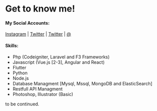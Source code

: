 # Get to know me!
#### My Social Accounts:
[Instagram](https://instagram.com/dogukanatakul) | [Twitter](https://twitter.com/dogukanatakul) | [Twitter](https://twitter.com/dogukanatakul) | [@](mailto:dogukan@aiproje.com)
#### Skills:
+ Php (Codeigniter, Laravel and F3 Frameworks)
+ Javascript (Vue.js [2-3], Angular and React)
+ Flutter
+ Python
+ Node.js
+ Database Managment [Mysql, Mssql, MongoDB and ElasticSearch]
+ Restfull API Managment
+ Photoshop, Illustrator (Basic)

to be continued.
